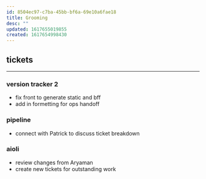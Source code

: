 ```yaml
---
id: 8504ec97-c7ba-45bb-bf6a-69e10a6fae18
title: Grooming
desc: ""
updated: 1617655019855
created: 1617654998430
---
```


## tickets

---

### version tracker 2

- fix front to generate static and bff
- add in formetting for ops handoff

### pipeline

- connect with Patrick to discuss ticket breakdown

### aioli

- review changes from Aryaman
- create new tickets for outstanding work
